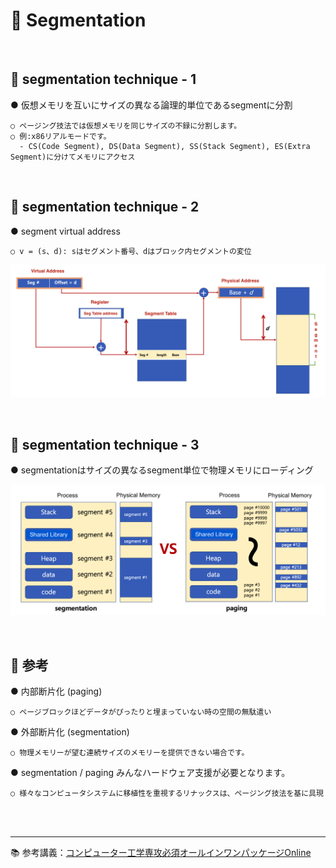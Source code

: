 # 🔑 Segmentation

<br>

## 📌 segmentation technique - 1

● 仮想メモリを互いにサイズの異なる論理的単位であるsegmentに分割
```
○ ページング技法では仮想メモリを同じサイズの不録に分割します。
○ 例:x86リアルモードです。
  - CS(Code Segment), DS(Data Segment), SS(Stack Segment), ES(Extra Segment)に分けてメモリにアクセス
```

<br>

## 📌 segmentation technique - 2

● segment virtual address
```
○ v = (s、d): sはセグメント番号、dはブロック内セグメントの変位
```

![Segmentation](./image/segmentation.png)<br>

<br>

## 📌 segmentation technique - 3

● segmentationはサイズの異なるsegment単位で物理メモリにローディング<br>

![SegmentationAndPaging](./image/segmentation_and_paging.png)<br>

<br>

## 📌 参考

● 内部断片化 (paging)
```
○ ページブロックほどデータがぴったりと埋まっていない時の空間の無駄遣い
```
● 外部断片化 (segmentation)
```
○ 物理メモリーが望む連続サイズのメモリーを提供できない場合です。
```
● segmentation / paging みんなハードウェア支援が必要となります。
```
○ 様々なコンピュータシステムに移植性を重視するリナックスは、ページング技法を基に具現
```


<br>
<br>

---

📚 参考講義：[コンピューター工学専攻必須オールインワンパッケージOnline](https://fastcampus.co.kr/dev_online_cs)